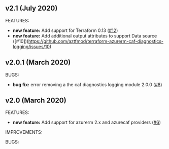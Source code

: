 ## v2.1 (July 2020)

FEATURES: 
* **new feature:**  Add support for Terraform 0.13 ([#12](https://github.com/aztfmod/terraform-azurerm-caf-diagnostics-logging/issues/12))
* **new feature:**  Add additional output attributes to support Data source ([#10])(https://github.com/aztfmod/terraform-azurerm-caf-diagnostics-logging/issues/10)

## v2.0.1 (March 2020)

BUGS: 
* **bug fix:**  error removing a the caf diagnostics logging module 2.0.0 ([#8](https://github.com/aztfmod/terraform-azurerm-caf-diagnostics-logging/issues/8))


## v2.0 (March 2020)

FEATURES: 
* **new feature:**  Add support for azurerm 2.x and azurecaf providers ([#6](https://github.com/aztfmod/terraform-azurerm-caf-diagnostics-logging/issues/6))


IMPROVEMENTS:

BUGS:
